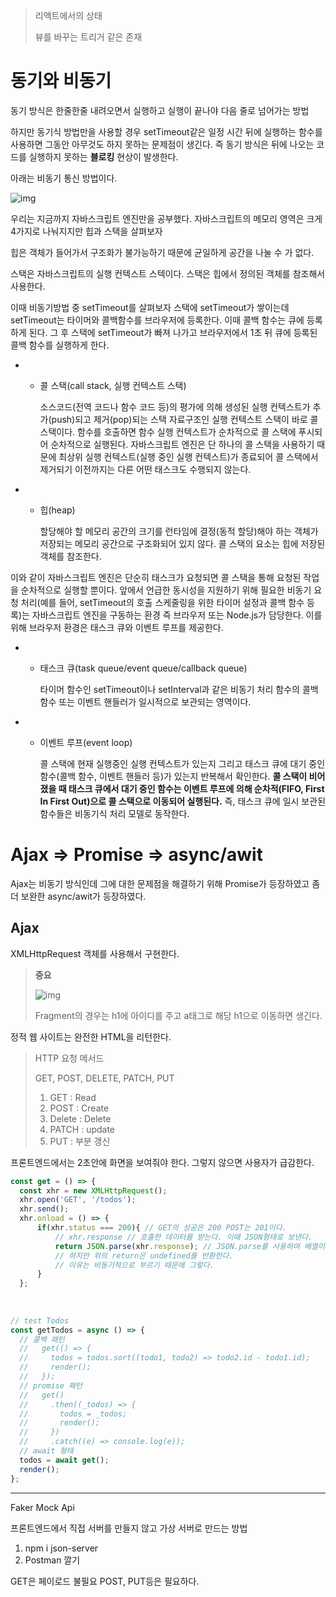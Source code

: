 > 리액트에서의 상태
>
> 뷰를 바꾸는 트리거 같은 존재



# 동기와 비동기

동기 방식은 한줄한줄 내려오면서 실행하고 실행이 끝나야 다음 줄로 넘어가는 방법

하지만 동기식 방법만을 사용할 경우 setTimeout같은 일정 시간 뒤에 실행하는 함수를 사용하면 그동안 아무것도 하지 못하는 문제점이 생긴다. 즉 동기 방식은 뒤에 나오는 코드를 실행하지 못하는 **블로킹** 현상이 발생한다.

아래는 비동기 통신 방법이다.

![img](https://poiemaweb.com/assets/fs-images/42-4.png)

우리는 지금까지 자바스크립트 엔진만을 공부했다. 자바스크립트의 메모리 영역은 크게 4가지로 나눠지지만 힙과 스택을 살펴보자

힙은 객체가 들어가서 구조화가 불가능하기 때문에 균일하게 공간을 나눌 수 가 없다.

스택은 자바스크립트의 실행 컨텍스트 스텍이다. 스택은 힙에서 정의된 객체를 참조해서 사용한다.

이때 비동기방법 중 setTimeout를 살펴보자 스택에 setTimeout가 쌓이는데 setTimeout는 타이머와 콜백함수를 브라우저에 등록한다. 이때 콜백 함수는 큐에 등록하게 된다. 그 후 스택에 setTimeout가 빠져 나가고 브라우저에서 1초 뒤 큐에 등록된 콜백 함수를 실행하게 한다.

- - 콜 스택(call stack, 실행 컨텍스트 스택)

    소스코드(전역 코드나 함수 코드 등)의 평가에 의해 생성된 실행 컨텍스트가 추가(push)되고 제거(pop)되는 스택 자료구조인 실행 컨텍스트 스택이 바로 콜 스택이다. 함수를 호출하면 함수 실행 컨텍스트가 순차적으로 콜 스택에 푸시되어 순차적으로 실행된다. 자바스크립트 엔진은 단 하나의 콜 스택을 사용하기 때문에 최상위 실행 컨텍스트(실행 중인 실행 컨텍스트)가 종료되어 콜 스택에서 제거되기 이전까지는 다른 어떤 태스크도 수행되지 않는다.

- - 힙(heap)

    할당해야 할 메모리 공간의 크기를 런타임에 결정(동적 할당)해야 하는 객체가 저장되는 메모리 공간으로 구조화되어 있지 않다. 콜 스택의 요소는 힙에 저장된 객체를 참조한다.

이와 같이 자바스크립트 엔진은 단순히 태스크가 요청되면 콜 스택을 통해 요청된 작업을 순차적으로 실행할 뿐이다. 앞에서 언급한 동시성을 지원하기 위해 필요한 비동기 요청 처리(예를 들어, setTimeout의 호출 스케줄링을 위한 타이머 설정과 콜백 함수 등록)는 자바스크립트 엔진을 구동하는 환경 즉 브라우저 또는 Node.js가 담당한다. 이를 위해 브라우저 환경은 태스크 큐와 이벤트 루프를 제공한다.

- - 태스크 큐(task queue/event queue/callback queue)

    타이머 함수인 setTimeout이나 setInterval과 같은 비동기 처리 함수의 콜백 함수 또는 이벤트 핸들러가 일시적으로 보관되는 영역이다.

- - 이벤트 루프(event loop)

    콜 스택에 현재 실행중인 실행 컨텍스트가 있는지 그리고 태스크 큐에 대기 중인 함수(콜백 함수, 이벤트 핸들러 등)가 있는지 반복해서 확인한다. **콜 스택이 비어졌을 때 태스크 큐에서 대기 중인 함수는 이벤트 루프에 의해 순차적(FIFO, First In First Out)으로 콜 스택으로 이동되어 실행된다.** 즉, 태스크 큐에 일시 보관된 함수들은 비동기식 처리 모델로 동작한다.



# Ajax => Promise => async/awit

Ajax는 비동기 방식인데 그에 대한 문제점을 해결하기 위해 Promise가 등장하였고 좀 더 보완한 async/awit가 등장하였다. 

## Ajax

XMLHttpRequest 객체를 사용해서 구현한다.







> **중요**
>
> ![img](https://poiemaweb.com/assets/fs-images/21-2.png)
>
> Fragment의 경우는 h1에 아이디를 주고 a태그로 해당 h1으로 이동하면 생긴다.







정적 웹 사이트는 완전한 HTML을 리턴한다.



> HTTP 요청 메서드
>
> GET, POST, DELETE, PATCH, PUT
>
> 1. GET : Read
> 2. POST : Create
> 3. Delete : Delete
> 4. PATCH : update
> 5. PUT : 부분 갱신



프론트엔드에서는 2초안에 화면을 보여줘야 한다. 그렇지 않으면 사용자가 급감한다.

```js
const get = () => {
  const xhr = new XMLHttpRequest();
  xhr.open('GET', '/todos');
  xhr.send();
  xhr.onload = () => {
      if(xhr.status === 200){ // GET의 성공은 200 POST는 201이다.
          // xhr.response // 호출한 데이터를 받는다. 이때 JSON형태로 보낸다.
          return JSON.parse(xhr.response); // JSON.parse를 사용하여 배열이나 객체로 만들어 준다.
          // 하지만 위의 return은 undefined를 반환한다.
          // 이유는 비동기적으로 부르기 때문에 그렇다.
      }
  };
    
    
    
// test Todos
const getTodos = async () => {
  // 콜백 패턴
  //   get(() => {
  //     todos = todos.sort((todo1, todo2) => todo2.id - todo1.id);
  //     render();
  //   });
  // promise 패턴
  //   get()
  //     .then((_todos) => {
  //       todos = _todos;
  //       render();
  //     })
  //     .catch((e) => console.log(e));
  // await 형태
  todos = await get();
  render();
};
```





---

Faker Mock Api

프론트엔드에서 직접 서버를 만들지 않고 가상 서버로 만드는 방법

1. npm i json-server
2. Postman 깔기



GET은 페이로드 불필요 POST, PUT등은 필요하다.